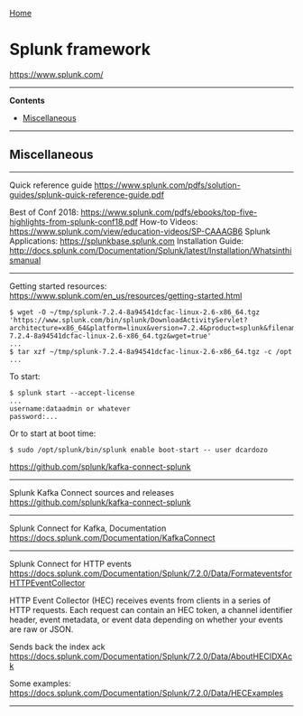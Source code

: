 [Home](Readme.md)
# Splunk framework

https://www.splunk.com/

---

**Contents**

- [Miscellaneous](Splunk.md#miscellaneous)

---

## Miscellaneous

---

Quick reference guide
https://www.splunk.com/pdfs/solution-guides/splunk-quick-reference-guide.pdf

Best of Conf 2018: https://www.splunk.com/pdfs/ebooks/top-five-highlights-from-splunk-conf18.pdf
How-to Videos: https://www.splunk.com/view/education-videos/SP-CAAAGB6
Splunk Applications: https://splunkbase.splunk.com
Installation Guide:  http://docs.splunk.com/Documentation/Splunk/latest/Installation/Whatsinthismanual
    
---

Getting started resources:
https://www.splunk.com/en_us/resources/getting-started.html

    $ wget -O ~/tmp/splunk-7.2.4-8a94541dcfac-linux-2.6-x86_64.tgz 'https://www.splunk.com/bin/splunk/DownloadActivityServlet?architecture=x86_64&platform=linux&version=7.2.4&product=splunk&filename=splunk-7.2.4-8a94541dcfac-linux-2.6-x86_64.tgz&wget=true'
    ...
    $ tar xzf ~/tmp/splunk-7.2.4-8a94541dcfac-linux-2.6-x86_64.tgz -c /opt
    ...

To start:
    
    $ splunk start --accept-license
    ...
    username:dataadmin or whatever
    password:...
    
Or to start at boot time:

    $ sudo /opt/splunk/bin/splunk enable boot-start -- user dcardozo    
    

https://github.com/splunk/kafka-connect-splunk    
    
---

Splunk Kafka Connect sources and releases
https://github.com/splunk/kafka-connect-splunk
    
---

Splunk Connect for Kafka, Documentation
https://docs.splunk.com/Documentation/KafkaConnect

---

Splunk Connect for HTTP events
https://docs.splunk.com/Documentation/Splunk/7.2.0/Data/FormateventsforHTTPEventCollector

HTTP Event Collector (HEC) receives events from clients in a series of HTTP requests.
Each request can contain an HEC token, a channel identifier header, event metadata,
or event data depending on whether your events are raw or JSON.

Sends back the index ack
https://docs.splunk.com/Documentation/Splunk/7.2.0/Data/AboutHECIDXAck

Some examples:
https://docs.splunk.com/Documentation/Splunk/7.2.0/Data/HECExamples

---
